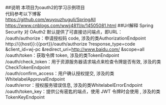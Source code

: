 ##说明
本项目为oauth2的学习示例项目  
代码参考以下博客  
https://github.com/wuyouzhuguli/SpringAll  
https://www.cnblogs.com/wwjj4811/p/14505081.html
##Url解释
Spring Security 对 OAuth2 默认提供了可直接访问端点，即URL：  
/oauth/authorize：申请授权码 code, 涉及的类AuthorizationEndpoint    
http://{{host}}:{{port}}/oauth/authorize
?response_type=code
&client_id=wj-pc
&redirect_uri=http://www.baidu.com/
&scope=all  
/oauth/token：获取令牌 token, 涉及的类TokenEndpoint  
/oauth/check_token：用于资源服务器请求端点来检查令牌是否有效, 涉及的类CheckTokenEndpoint  
/oauth/confirm_access：用户确认授权提交, 涉及的类WhitelabelApprovalEndpoint  
/oauth/error：授权服务错误信息, 涉及的类WhitelabelErrorEndpoint  
/oauth/token_key：提供公有密匙的端点，使用 JWT 令牌时会使用 , 涉及的类TokenKeyEndpoint
